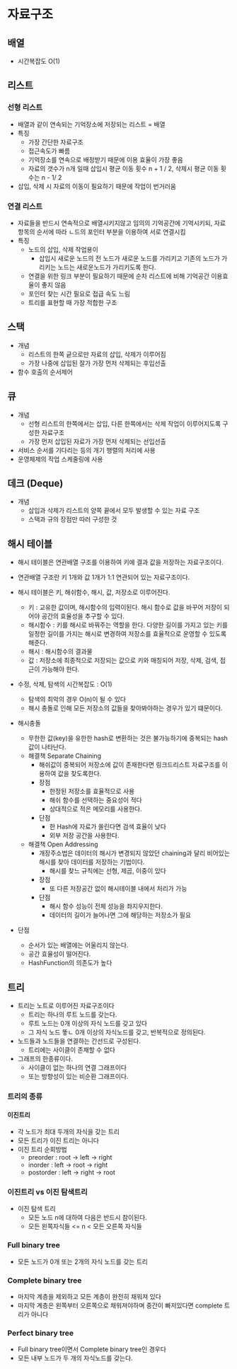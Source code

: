 # 자료구조

## 배열

- 시간복잡도 O(1)

## 리스트

### 선형 리스트

- 배열과 같이 연속되는 기억장소에 저장되는 리스트 = 배열
- 특징
  - 가장 간단한 자료구조
  - 접근속도가 빠름
  - 기억장소를 연속으로 배정받기 때문에 이용 효율이 가장 좋음
  - 자료의 갯수가 n개 일때 삽입시 평균 이동 횟수 n + 1 / 2, 삭제시 평균 이동 횟수는 n - 1/ 2
- 삽입, 삭제 시 자료의 이동이 필요하기 때문에 작업이 번거러움

### 연결 리스트

- 자료들을 반드시 연속적으로 배열시키지않고 임의의 기억공간에 기억시키되, 자료 항목의 순서에 따라 ㄴ드의 포인터 부분을 이용하여 서로 연결시킴
- 특징
  - 노드의 삽입, 삭제 작업용이
    - 삽입시 새로운 노드의 전 노드가 새로운 노드를 가리키고 기존의 노드가 가리키는 노드는 새로운노드가 가리키도록 한다.
  - 연결을 위한 링크 부분이 필요하기 때문에 순차 리스트에 비해 기억공간 이용효율이 좋지 않음
  - 포인터 찾는 시간 필요로 접급 속도 느림
  - 트리를 표현할 때 가장 적합한 구조

## 스택

- 개념
  - 리스트의 한쪽 긑으로만 자료의 삽입, 삭제가 이루어짐
  - 가장 나중에 삽입된 잘가 가장 먼저 삭제되는 후입선출
- 함수 호출의 순서제어

## 큐

- 개념
  - 선형 리스트의 한쪽에서는 삽입, 다른 한쪽에서는 삭제 작업이 이루어지도록 구성한 자료구조
  - 가장 먼저 삽입된 자료가 가장 먼저 삭제되는 선입선출
- 서비스 순서를 기다리는 등의 개기 행렬의 처리에 사용
- 운영체제의 작업 스케줄링에 사용

## 데크 (Deque)

- 개념
  - 삽입과 삭제가 리스트의 양쪽 끝에서 모두 발생할 수 있는 자료 구조
  - 스택과 규의 장점만 따러 구성한 것

## 해시 테이블

- 해시 테이블은 연관배열 구조를 이용하여 키에 결과 값을 저장하는 자료구조이다.
- 연관배열 구조란 키 1개와 값 1개가 1:1 연관되어 있는 자료구조이다.
- 해시 테이블은 키, 해쉬함수, 해시, 값, 저장소로 이루어진다.
  - 키 : 교유한 값이며, 해시함수의 입력이된다. 해시 함수로 값을 바꾸어 저장이 되어야 공간의 효율성을 추구할 수 있다.
  - 해시함수 : 키를 해시로 바꿔주는 역할을 한다. 다양한 길이를 가지고 있는 키를 일정한 길이를 가지는 해시로 변경하여 저장소를 효율적으로 운영할 수 있도록 해준다.
  - 해시 : 해시함수의 결과물
  - 값 : 저장소에 최종적으로 저장되는 값으로 키와 매칭되어 저장, 삭제, 검색, 접근이 가능해야 한다.
- 수정, 삭제, 탐색의 시간복잡도 : O(1)
  - 탐색의 최악의 경우 O(n)이 될 수 있다
  - 해시 충돌로 인해 모든 저장소의 값들을 찾아봐야하는 경우가 있기 떄문이다.

- 해시충돌
  - 무한한 값(key)을 유한한 hash로 변환하는 것은 불가능하기에 중복되는 hash값이 나타난다.
  - 해결책 Separate Chaining
    - 해쉬값이 중복되어 저장소에 값이 존재한다면 링크드리스트 자료구조를 이용하여 값을 찾도록한다.
    - 장점
      - 한정된 저장소를 효율적으로 사용
      - 해쉬 함수를 선택하는 중요성이 적다
      - 상대적으로 적은 메모리를 사용한다.
    - 단점
      - 한 Hash에 자료가 쏠린다면 검색 효율이 낮다
      - 외부 저장 공간을 사용한다.
  - 해결책 Open Addressing
    - 개장주소법은 데이터의 해시가 변경되지 않았던 chaining과 달리 비어있는 해시를 찾아 데이터를 저장하는 기법이다.
      - 해시를 찾느 규칙에는 선형, 제곱, 이중이 있다
    - 장점
      - 또 다른 저장공간 없이 해시테이블 내에서 처리가 가능
    - 단점
      - 해시 함수 성능이 전체 성능을 좌지우지한다.
      - 데이터의 길이가 늘어나면 그에 해당하는 저장소가 필요

- 단점
  - 순서가 있는 배열에는 어울리지 않는다.
  - 공간 효율성이 떨어진다.
  - HashFunction의 의존도가 높다

## 트리

- 트리는 노트로 이루어진 자료구조이다
  - 트리는 하나의 루트 노드를 갖는다.
  - 루트 노드는 0개 이상의 자식 노드를 갖고 있다
  - 그 자식 노드 똫ㄴ 0개 이상의 자식노드를 갖고, 반복적으로 정의된다.
- 노드들과 노드들을 연결하는 간선드로 구성된다.
  - 트리에는 사이클이 존재할 수 없다
- 그래프의 한종류이다.
  - 사이클이 없는 하나의 연결 그래프이다
  - 또는 방향성이 있는 비순환 그래프이다.

### 트리의 종류

#### 이진트리

- 각 노드가 최대 두개의 자식을 갖는 트리
- 모든 트리가 이진 트리는 아니다
- 이진 트리 순회방법
  - preorder : root -> left -> right
  - inorder : left -> root -> right
  - postorder : left -> right -> root

### 이진트리 vs 이진 탐색트리

- 이진 탐색 트리
  - 모든 노드 n에 대하여 다음은 반드시 참이된다.
  - 모든 왼쪽자식들 <= n < 모든 오른쪽 자식들

### Full binary tree

- 모든 노드가 0개 또는 2개의 자식 노드를 갖는 트리

### Complete binary tree

- 마지막 계층을 제외하고 모든 계층이 완전히 채워져 있다
- 마지막 계층은 왼쪽부터 오른쪽으로 채워져야하며 중간이 빠저있다면 complete 트리가 아니다

### Perfect binary tree

- Full binary tree이면서 Complete binary tree인 경우다
- 모든 내부 노드가 두 개의 자식노드를 갖는다.
